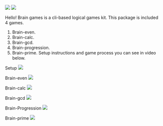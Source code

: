 <a href="https://codeclimate.com/github/InnerImmolation/project-lvl1-s466"><img src="https://api.codeclimate.com/v1/badges/a99a88d28ad37a79dbf6/maintainability" /></a>
<a href="https://travis-ci.org/InnerImmolation/project-lvl1-s466"><img src="https://travis-ci.org/InnerImmolation/project-lvl1-s466.svg?branch=master" /></a>

Hello!
Brain games is a cli-based logical games kit. This package is included 4 games.
1) Brain-even.
2) Brain-calc.
3) Brain-gcd.
3) Brain-progression.
4) Brain-prime.
Setup instructions and game process you can see in video below.

Setup
<a href="https://asciinema.org/a/NusPPRIcmSK76LOTMEO7e9Tdm" target="_blank"><img src="https://asciinema.org/a/NusPPRIcmSK76LOTMEO7e9Tdm.svg" /></a>

Brain-even
<a href="https://asciinema.org/a/UIax9n6EZAh6Yxzjthb2mvsiF" target="_blank"><img src="https://asciinema.org/a/UIax9n6EZAh6Yxzjthb2mvsiF.svg" /></a>

Brain-calc
<a href="https://asciinema.org/a/XtCAAiOzMfFJZ1uAJc6di9ra1" target="_blank"><img src="https://asciinema.org/a/XtCAAiOzMfFJZ1uAJc6di9ra1.svg" /></a>

Brain-gcd
<a href="https://asciinema.org/a/erWbcFIV7ndydGVI3nPO23tqY" target="_blank"><img src="https://asciinema.org/a/erWbcFIV7ndydGVI3nPO23tqY.svg" /></a>

Brain-Progression
<a href="https://asciinema.org/a/8GGnavvR1WTXGPdapURfYJ9LP" target="_blank"><img src="https://asciinema.org/a/8GGnavvR1WTXGPdapURfYJ9LP.svg" /></a>

Brain-prime
<a href="https://asciinema.org/a/MubgcEHUYF7nFtnTsf3y1oZDy" target="_blank"><img src="https://asciinema.org/a/MubgcEHUYF7nFtnTsf3y1oZDy.svg" /></a>

